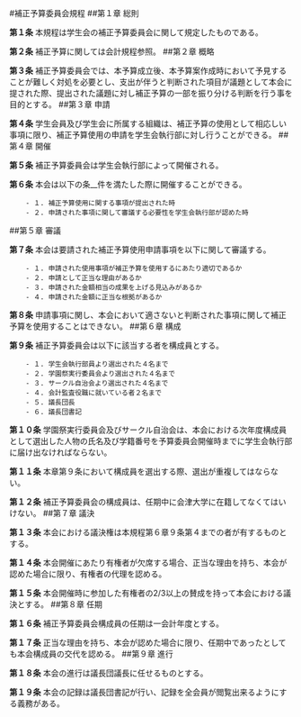 ﻿#補正予算委員会規程
##第１章 総則

__第１条__ 本規程は学生会の補正予算委員会に関して規定したものである。

__第２条__ 補正予算に関しては会計規程参照。
##第２章 概略

__第３条__ 補正予算委員会では、本予算成立後、本予算案作成時において予見することが難しく対処を必要とし、支出が伴うと判断された項目が議題として本会に提された際、提出された議題に対し補正予算の一部を振り分ける判断を行う事を目的とする。
##第３章 申請

__第４条__ 学生会員及び学生会に所属する組織は、補正予算の使用として相応しい事項に限り、補正予算使用の申請を学生会執行部に対し行うことができる。
##第４章 開催

__第５条__ 補正予算委員会は学生会執行部によって開催される。

__第６条__ 本会は以下の条__件を満たした際に開催することができる。

		- １. 補正予算使用に関する事項が提出された時
		- ２. 申請された事項に関して審議する必要性を学生会執行部が認めた時
##第５章 審議

__第７条__ 本会は要請された補正予算使用申請事項を以下に関して審議する。

		- １. 申請された使用事項が補正予算を使用するにあたり適切であるか
		- ２. 申請として正当な理由があるか
		- ３. 申請された金額相当の成果を上げる見込みがあるか
		- ４. 申請された金額に正当な根拠があるか

__第８条__ 申請事項に関し、本会において適さないと判断された事項に関して補正予算を使用することはできない。
##第６章 構成

__第９条__ 補正予算委員会は以下に該当する者を構成員とする。

		- １. 学生会執行部員より選出された４名まで
		- ２. 学園祭実行委員会より選出された４名まで
		- ３. サークル自治会より選出された４名まで
		- ４. 会計監査役職に就いている者２名まで
		- ５. 議長団長
		- ６. 議長団書記

__第１０条__ 学園祭実行委員会及びサークル自治会は、本会における次年度構成員として選出した人物の氏名及び学籍番号を予算委員会開催時までに学生会執行部に届け出なければならない。

__第１１条__ 本章第９条において構成員を選出する際、選出が重複してはならない。

__第１２条__ 補正予算委員会の構成員は、任期中に会津大学に在籍してなくてはいけない。
##第７章 議決

__第１３条__ 本会における議決権は本規程第６章９条第４までの者が有するものとする。

__第１４条__ 本会開催にあたり有権者が欠席する場合、正当な理由を持ち、本会が認めた場合に限り、有権者の代理を認める。

__第１５条__ 本会開催時に参加した有権者の2/3以上の賛成を持って本会における議決とする。
##第８章 任期

__第１６条__ 補正予算委員会構成員の任期は一会計年度とする。

__第１７条__ 正当な理由を持ち、本会が認めた場合に限り、任期中であったとしても本会構成員の交代を認める。
##第９章 進行

__第１８条__ 本会の進行は議長団議長に任せるものとする。

__第１９条__ 本会の記録は議長団書記が行い、記録を全会員が閲覧出来るようにする義務がある。